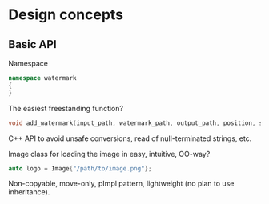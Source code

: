 # Design concepts

## Basic API

Namespace

```cpp
namespace watermark
{
}
```

The easiest freestanding function?

```cpp
void add_watermark(input_path, watermark_path, output_path, position, size);
```

C++ API to avoid unsafe conversions, read of null-terminated strings, etc.

Image class for loading the image in easy, intuitive, OO-way?

```cpp
auto logo = Image{"/path/to/image.png"};
```

Non-copyable, move-only, pImpl pattern, lightweight (no plan to use inheritance).
